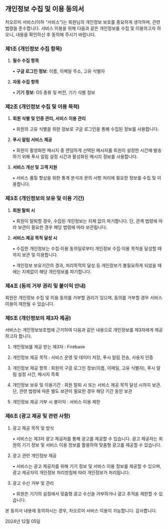 ## **개인정보 수집 및 이용 동의서**

차오르미 서비스(이하 “서비스”)는 회원님의 개인정보 보호를 중요하게 생각하며, 관련 법령을 준수합니다. 서비스 이용을 위해 다음과 같은 개인정보를 수집 및 이용하고자 하오니, 내용을 확인하신 후 동의해 주시기 바랍니다.

### **제1조 (개인정보 수집 항목)**

1.	**필수 수집 항목**

    •	**구글 로그인 정보**: 이름, 이메일 주소, 고유 식별자

3.	**자동 수집 항목**

    •	**기기 정보**: OS 종류 및 버전, 기기 식별 정보

### **제2조 (개인정보 수집 및 이용 목적)**

1.	**회원 식별 및 인증 관리, 서비스 이용 관리**

    •	회원의 고유 식별을 위한 정보로 구글 로그인을 통해 수집된 정보를 사용합니다.

2.	**푸시 알림 서비스 제공**

    •	회원이 활성화한 메시지 중 랜덤하게 선택된 메시지를 회원이 설정한 시간에 발송하기 위해 푸시 알림 설정 시간과 활성화된 메시지 정보를 사용합니다.

3.	**서비스 개선 및 고객 지원**

    •	서비스 품질 향상을 위한 통계 분석과 문의 사항 처리에 필요한 정보를 수집 및 이용합니다.

### **제3조 (개인정보의 보유 및 이용 기간)**

1.	**회원 탈퇴 시**

    •	회원이 탈퇴할 경우, 수집된 개인정보는 지체 없이 파기합니다. 단, 관계 법령에 따라 보관이 필요한 경우 해당 법령에 따라 보관됩니다.

2.	**서비스 제공 목적 달성 시**

    •	수집한 개인정보는 수집·이용 동의일로부터 개인정보 수집·이용 목적을 달성할 때까지 보관 및 이용합니다.	

    •	개인정보 보유기간의 경과, 처리목적의 달성 등 개인정보가 불필요하게 되었을 때에는 지체없이 해당 개인정보를 파기합니다.

### **제4조 (동의 거부 권리 및 불이익 안내)**

회원은 개인정보 수집 및 이용 동의를 거부할 권리가 있으며, 동의를 거부할 경우 서비스 이용이 제한될 수 있습니다.

### **제5조 (개인정보의 제3자 제공)**

서비스는 개인정보보호법에 근거하여 다음과 같은 내용으로 개인정보를 제3자에게 제공하고자 합니다.

1. 개인정보를 제공 받는 제3자 : Firebase

2. 개인정보 제공 목적 : 서비스 운영 및 데이터 저장, 푸시 알림 전송, 사용자 인증

3. 개인정보 제공 항목 : 회원의 구글 로그인 정보(이름, 이메일, 고유 식별자), 푸시 알림 설정 시간, 메시지 목록

4. 개인정보 보유 및 이용기간 : 회원 탈퇴 시 또는 서비스 제공 목적 달성 시까지 보관. 단, 관련 법령에 따른 별도 보관이 필요한 경우 해당 기간 동안 보관

5. 개인정보 제공 거부 시 불이익 : 서비스 이용 제한

### 제6조 (광고 제공 및 관련 사항)

1.	광고 제공 목적 및 방식

    • 서비스는 제3자 광고 제공자를 통해 광고를 제공할 수 있습니다. 광고 제공자는 회원의 기기 정보 및 서비스 이용 정보를 활용하여 맞춤형 광고를 제공할 수 있습니다.
2.	광고 관련 개인정보 제공

  	• 서비스는 광고 제공자를 위해 기기 정보 및 서비스 이용 정보를 제공할 수 있으며, 광고 제공자의 개인정보 처리방침에 따라 개인정보가 처리됩니다.

3. 광고 수신 거부 및 관리

    • 회원은 기기의 설정에서 맞춤형 광고 수신을 거부하거나 광고 추적을 제한할 수 있습니다.

본 동의서 내용에 동의하시는 경우, 차오르미 서비스 이용이 가능합니다. 감사합니다.

2024년 12월 05일

